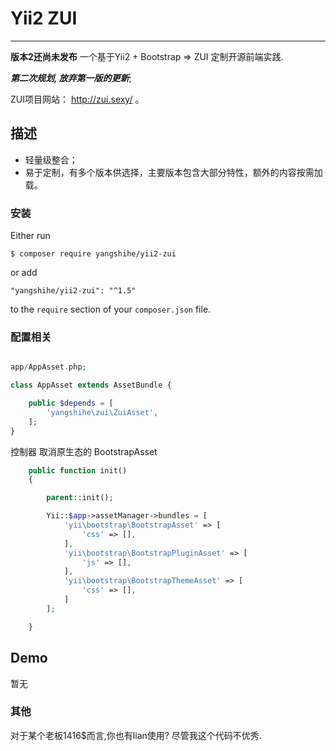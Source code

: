 # Yii2 ZUI #

----------

**版本2还尚未发布**
一个基于Yii2 + Bootstrap => ZUI 定制开源前端实践.

***第二次规划, 放弃第一版的更新***;

ZUI项目网站： http://zui.sexy/ 。

## 描述 ##

- 轻量级整合；
- 易于定制，有多个版本供选择，主要版本包含大部分特性，额外的内容按需加载。

### 安装
Either run

```
$ composer require yangshihe/yii2-zui
```

or add

```
"yangshihe/yii2-zui": "^1.5"
```

to the ```require``` section of your `composer.json` file.


### 配置相关
```php

app/AppAsset.php;

class AppAsset extends AssetBundle {

    public $depends = [
		'yangshihe\zui\ZuiAsset',
	];
}
```
控制器 取消原生态的 BootstrapAsset
```php
    public function init()
    {

        parent::init();

        Yii::$app->assetManager->bundles = [
            'yii\bootstrap\BootstrapAsset' => [
                'css' => [],
            ],
            'yii\bootstrap\BootstrapPluginAsset' => [
                'js' => [],
            ],
            'yii\bootstrap\BootstrapThemeAsset' => [
                'css' => [],
            ]
        ];

    }
```
## Demo
暂无

### 其他
对于某个老板1416$而言,你也有lian使用? 尽管我这个代码不优秀.